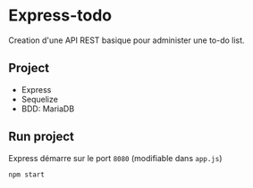 # Express-todo

Creation d'une API REST basique pour administer une to-do list.

## Project

* Express
* Sequelize
* BDD: MariaDB

## Run project

Express démarre sur le port ``8080`` (modifiable dans ``app.js``)
```
npm start
```